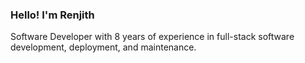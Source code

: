 ### Hello! I'm Renjith
Software Developer with 8 years of experience in full-stack software development, deployment, and maintenance.
